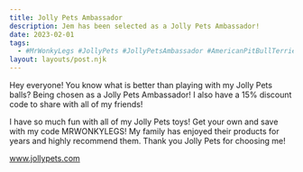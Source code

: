 ```yaml
---
title: Jolly Pets Ambassador
description: Jem has been selected as a Jolly Pets Ambassador!
date: 2023-02-01
tags:
  - #MrWonkyLegs #JollyPets #JollyPetsAmbassador #AmericanPitBullTerrier #DiscountCode #DogBlog
layout: layouts/post.njk
---
```

Hey everyone! You know what is better than playing with my Jolly Pets balls? Being chosen as a Jolly Pets Ambassador! I also have a 15% discount code to share with all of my friends!

I have so much fun with all of my Jolly Pets toys! Get your own and save with my code MRWONKYLEGS! My family has enjoyed their products for years and highly recommend them. Thank you Jolly Pets for choosing me!

www.jollypets.com
